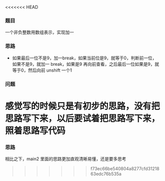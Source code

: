 <<<<<<< HEAD
### 题目
一个非负整数用数组表示，实现加一

### 思路
- 如果最后一位不是9，加一break，如果当前位是9，就等于0，判断前一位，如果不是9，就加一 break，如果是9 再向前查看，之后最后一位如果是9，就等于0，然后向前 unshift 一个1

### 问题
感觉写的时候只是有初步的思路，没有把思路写下来，以后要试着把思路写下来，照着思路写代码
=======
### 思路
相比之下，main2 里面的思路更加直观清晰易懂，还是要多思考
>>>>>>> f73ec66be540804a8277cfd3121863edc76b535a
